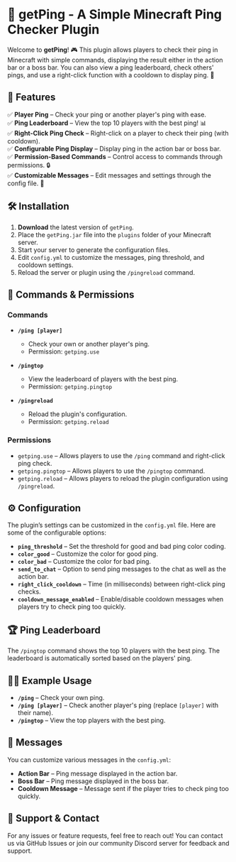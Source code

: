# 🏓 getPing - A Simple Minecraft Ping Checker Plugin

Welcome to **getPing**! 🎮 This plugin allows players to check their ping in Minecraft with simple commands, displaying the result either in the action bar or a boss bar. You can also view a ping leaderboard, check others' pings, and use a right-click function with a cooldown to display ping. 🚀

## 📜 Features  
✅ **Player Ping** – Check your ping or another player's ping with ease.  
✅ **Ping Leaderboard** – View the top 10 players with the best ping! 📊  
✅ **Right-Click Ping Check** – Right-click on a player to check their ping (with cooldown).  
✅ **Configurable Ping Display** – Display ping in the action bar or boss bar.  
✅ **Permission-Based Commands** – Control access to commands through permissions. 🔒  
✅ **Customizable Messages** – Edit messages and settings through the config file. 🎨  

## 🛠️ Installation  

1. **Download** the latest version of `getPing`.
2. Place the `getPing.jar` file into the `plugins` folder of your Minecraft server.  
3. Start your server to generate the configuration files.  
4. Edit `config.yml` to customize the messages, ping threshold, and cooldown settings.
5. Reload the server or plugin using the `/pingreload` command.

## 📝 Commands & Permissions

### Commands  
- **`/ping [player]`**  
  - Check your own or another player's ping.  
  - Permission: `getping.use`

- **`/pingtop`**  
  - View the leaderboard of players with the best ping.  
  - Permission: `getping.pingtop`

- **`/pingreload`**  
  - Reload the plugin's configuration.  
  - Permission: `getping.reload`

### Permissions  
- `getping.use` – Allows players to use the `/ping` command and right-click ping check.  
- `getping.pingtop` – Allows players to use the `/pingtop` command.  
- `getping.reload` – Allows players to reload the plugin configuration using `/pingreload`.  

## ⚙️ Configuration  
The plugin’s settings can be customized in the `config.yml` file. Here are some of the configurable options:

- **`ping_threshold`** – Set the threshold for good and bad ping color coding.  
- **`color_good`** – Customize the color for good ping.  
- **`color_bad`** – Customize the color for bad ping.  
- **`send_to_chat`** – Option to send ping messages to the chat as well as the action bar.  
- **`right_click_cooldown`** – Time (in milliseconds) between right-click ping checks.  
- **`cooldown_message_enabled`** – Enable/disable cooldown messages when players try to check ping too quickly.  

## 🏆 Ping Leaderboard  
The `/pingtop` command shows the top 10 players with the best ping. The leaderboard is automatically sorted based on the players' ping.

## 👨‍💻 Example Usage  
- **`/ping`** – Check your own ping.  
- **`/ping [player]`** – Check another player's ping (replace `[player]` with their name).  
- **`/pingtop`** – View the top players with the best ping.

## 📖 Messages  
You can customize various messages in the `config.yml`:

- **Action Bar** – Ping message displayed in the action bar.  
- **Boss Bar** – Ping message displayed in the boss bar.  
- **Cooldown Message** – Message sent if the player tries to check ping too quickly.  

## 📡 Support & Contact  
For any issues or feature requests, feel free to reach out! You can contact us via GitHub Issues or join our community Discord server for feedback and support.
